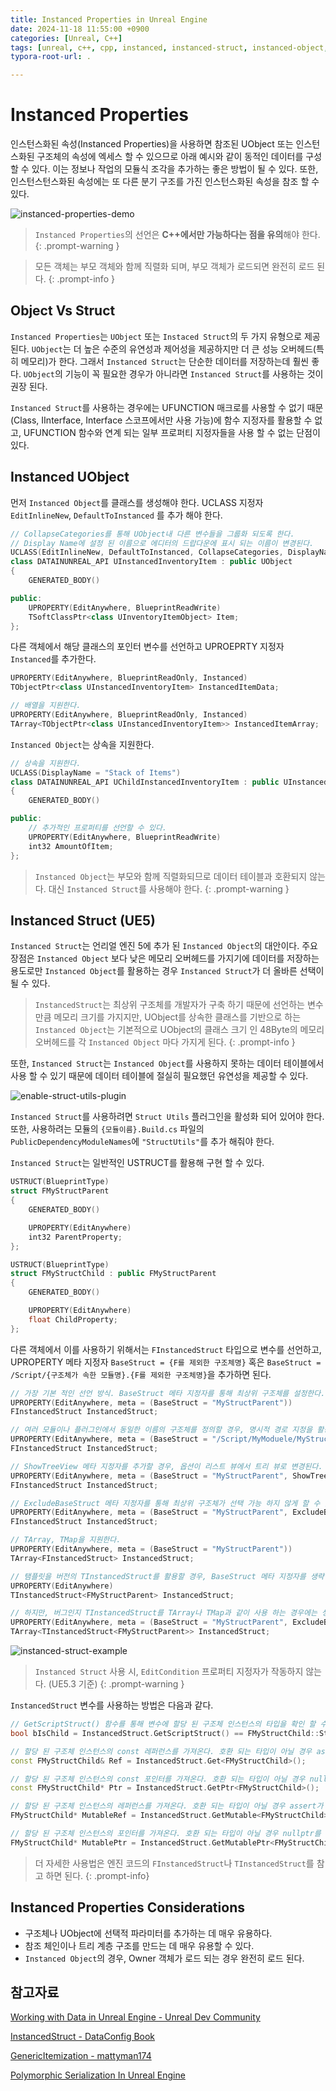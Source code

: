 ```yaml
---
title: Instanced Properties in Unreal Engine
date: 2024-11-18 11:55:00 +0900
categories: [Unreal, C++]
tags: [unreal, c++, cpp, instanced, instanced-struct, instanced-object, instanced-properties]
typora-root-url: .

---
```


# Instanced Properties

인스턴스화된 속성(Instanced Properties)을 사용하면 참조된 UObject 또는 인스턴스화된 구조체의 속성에 엑세스 할 수 있으므로 아래 예시와 같이 동적인 데이터를 구성 할 수 있다. 이는 정보나 작업의 모듈식 조각을 추가하는 좋은 방법이 될 수 있다. 또한, 인스턴스턴스화된 속성에는 또 다른 분기 구조를 가진 인스턴스화된 속성을 참조 할 수 있다.

![instanced-properties-demo](/../assets/img/2024-11-18-unreal-instanced-property/instanced-properties-demo.gif)

> `Instanced Properties`의 선언은 **C++에서만 가능하다는 점을 유의**해야 한다.
{: .prompt-warning }

> 모든 객체는 부모 객체와 함께 직렬화 되며, 부모 객체가 로드되면 완전히 로드 된다.
{: .prompt-info }



## Object Vs Struct

`Instanced Properties`는 `UObject` 또는 `Instaced Struct`의 두 가지 유형으로 제공된다. `UObject`는 더 높은 수준의 유연성과 제어성을 제공하지만 더 큰 성능 오버헤드(특히 메모리)가 한다. 그래서 `Instanced Struct`는 단순한 데이터를 저장하는데 훨씬 좋다. `UObject`의 기능이 꼭 필요한 경우가 아니라면 `Instanced Struct`를 사용하는 것이 권장 된다.

`Instanced Struct`를 사용하는 경우에는 UFUNCTION 매크로를 사용할 수 없기 때문(Class, IInterface, Interface 스코프에서만 사용 가능)에 함수 지정자를 활용할 수 없고, UFUNCTION 함수와 연계 되는 일부 프로퍼티 지정자들을 사용 할 수 없는 단점이 있다.



## Instanced UObject

먼저 `Instanced Object`를 클래스를 생성해야 한다.  UCLASS 지정자 `EditInlineNew`, `DefaultToInstanced` 를 추가 해야 한다.

```cpp
// CollapseCategories를 통해 UObject내 다른 변수들을 그룹화 되도록 한다.
// Display Name에 설정 된 이름으로 에디터의 드랍다운에 표시 되는 이름이 변경된다.
UCLASS(EditInlineNew, DefaultToInstanced, CollapseCategories, DisplayName = "Single Item")
class DATAINUNREAL_API UInstancedInventoryItem : public UObject
{
	GENERATED_BODY()

public:
	UPROPERTY(EditAnywhere, BlueprintReadWrite)
    TSoftClassPtr<class UInventoryItemObject> Item;
};
```

다른 객체에서 해당 클래스의 포인터 변수를 선언하고 UPROEPRTY 지정자 `Instanced`를 추가한다.

```cpp
UPROPERTY(EditAnywhere, BlueprintReadOnly, Instanced)
TObjectPtr<class UInstancedInventoryItem> InstancedItemData;

// 배열을 지원한다.
UPROPERTY(EditAnywhere, BlueprintReadOnly, Instanced)
TArray<TObjectPtr<class UInstancedInventoryItem>> InstancedItemArray;
```

`Instanced Object`는 상속을 지원한다. 

```cpp
// 상속을 지원한다.
UCLASS(DisplayName = "Stack of Items")
class DATAINUNREAL_API UChildInstancedInventoryItem : public UInstancedInventoryItem
{
	GENERATED_BODY()

public:
	// 추가적인 프로퍼티를 선언할 수 있다.
	UPROPERTY(EditAnywhere, BlueprintReadWrite)
    int32 AmountOfItem;
};
```

> `Instanced Object`는 부모와 함께 직렬화되므로 데이터 테이블과 호환되지 않는다. 대신 `Instanced Struct`를 사용해야 한다.
{: .prompt-warning }



## Instanced Struct (UE5)

`Instanced Struct`는 언리얼 엔진 5에 추가 된 `Instanced Object`의 대안이다. 주요 장점은 `Instanced Object` 보다 낮은 메모리 오버헤드를 가지기에 데이터를 저장하는 용도로만 `Instanced Object`를 활용하는 경우 `Instanced Struct`가 더 올바른 선택이 될 수 있다. 

> `InstancedStruct`는 최상위 구조체를 개발자가 구축 하기 때문에 선언하는 변수 만큼 메모리 크기를 가지지만, UObject를 상속한 클래스를 기반으로 하는 `Instanced Object`는 기본적으로 UObject의 클래스 크기 인 48Byte의 메모리 오버헤드를 각 `Instanced Object` 마다 가지게 된다.
{: .prompt-info }

또한, `Instanced Struct`는 `Instanced Object`를 사용하지 못하는 데이터 테이블에서 사용 할 수 있기 때문에 데이터 테이블에 절실히 필요했던 유연성을 제공할 수 있다.

![enable-struct-utils-plugin](/../assets/img/2024-11-18-unreal-instanced-struct/enable-struct-utils-plugin.png)

`Instanced Struct`를 사용하려면 `Struct Utils` 플러그인을 활성화 되어 있어야 한다. 또한, 사용하려는 모듈의 `{모듈이름}.Build.cs` 파일의 `PublicDependencyModuleNames`에 `"StructUtils"`를 추가 해줘야 한다.

`Instanced Struct`는 일반적인 USTRUCT를 활용해 구현 할 수 있다. 

```cpp
USTRUCT(BlueprintType)
struct FMyStructParent
{
	GENERATED_BODY()

	UPROPERTY(EditAnywhere)
	int32 ParentProperty;
};

USTRUCT(BlueprintType)
struct FMyStructChild : public FMyStructParent
{
	GENERATED_BODY()

	UPROPERTY(EditAnywhere)
	float ChildProperty;
};
```

다른 객체에서 이를 사용하기 위해서는 `FInstancedStruct` 타입으로 변수를 선언하고, UPROPERTY 메타 지정자 `BaseStruct = {F를 제외한 구조체명}` 혹은 `BaseStruct = /Script/{구조체가 속한 모듈명}.{F를 제외한 구조체명}`을 추가하면 된다.

```cpp
// 가장 기본 적인 선언 방식. BaseStruct 메타 지정자를 통해 최상위 구조체를 설정한다.
UPROPERTY(EditAnywhere, meta = (BaseStruct = "MyStructParent"))
FInstancedStruct InstancedStruct;

// 여러 모듈이나 플러그인에서 동일한 이름의 구조체를 정의할 경우, 명시적 경로 지정을 활용한다.
UPROPERTY(EditAnywhere, meta = (BaseStruct = "/Script/MyModuele/MyStructParent"))
FInstancedStruct InstancedStruct;

// ShowTreeView 메타 지정자를 추가할 경우, 옵션이 리스트 뷰에서 트리 뷰로 변경된다.
UPROPERTY(EditAnywhere, meta = (BaseStruct = "MyStructParent", ShowTreeView))
FInstancedStruct InstancedStruct;

// ExcludeBaseStruct 메타 지정자를 통해 최상위 구조체가 선택 가능 하지 않게 할 수 있다.
UPROPERTY(EditAnywhere, meta = (BaseStruct = "MyStructParent", ExcludeBaseStruct))
FInstancedStruct InstancedStruct;

// TArray, TMap을 지원한다.
UPROPERTY(EditAnywhere, meta = (BaseStruct = "MyStructParent"))
TArray<FInstancedStruct> InstancedStruct;

// 탬플릿을 버전의 TInstancedStruct를 활용할 경우, BaseStruct 메타 지정자를 생략 할 수 있다.
UPROPERTY(EditAnywhere)
TInstancedStruct<FMyStructParent> InstancedStruct;

// 하지만, 버그인지 TInstancedStruct를 TArray나 TMap과 같이 사용 하는 경우에는 생략이 지원되지 않는다. (UE5.3 기준)
UPROPERTY(EditAnywhere, meta = (BaseStruct = "MyStructParent", ExcludeBaseStruct))
TArray<TInstancedStruct<FMyStructParent>> InstancedStruct;
```

![instanced-struct-example](/../assets/img/2024-11-18-unreal-instanced-property/instanced-struct-example.png)

> `Instanced Struct` 사용 시, `EditCondition` 프로퍼티 지정자가 작동하지 않는다. (UE5.3 기준)
{: .prompt-warning }



`InstancedStruct` 변수를 사용하는 방법은 다음과 같다. 

```cpp
// GetScriptStruct() 함수를 통해 변수에 할당 된 구조체 인스턴스의 타입을 확인 할 수 있다.
bool bIsChild = InstancedStruct.GetScriptStruct() == FMyStructChild::StaticStruct())

// 할당 된 구조체 인스턴스의 const 레퍼런스를 가져온다. 호환 되는 타입이 아닐 경우 assert가 발생한다.
const FMyStructChild& Ref = InstancedStruct.Get<FMyStructChild>();

// 할당 된 구조체 인스턴스의 const 포인터를 가져온다. 호환 되는 타입이 아닐 경우 nullptr를 반환한다.
const FMyStructChild* Ptr = InstancedStruct.GetPtr<FMyStructChild>();

// 할당 된 구조체 인스턴스의 레퍼런스를 가져온다. 호환 되는 타입이 아닐 경우 assert가 발생한다.
FMyStructChild* MutableRef = InstancedStruct.GetMutable<FMyStructChild>();

// 할당 된 구조체 인스턴스의 포인터를 가져온다. 호환 되는 타입이 아닐 경우 nullptr를 반환한다.
FMyStructChild* MutablePtr = InstancedStruct.GetMutablePtr<FMyStructChild>();
```

> 더 자세한 사용법은 엔진 코드의 `FInstancedStruct`나 `TInstancedStruct`를 참고 하면 된다.
{: .prompt-info}



## Instanced Properties Considerations

- 구조체나 UObject에 선택적 파라미터를 추가하는 데 매우 유용하다.
- 참조 체인이나 트리 계층 구조를 만드는 데 매우 유용할 수 있다.
- `Instanced Object`의 경우, Owner 객체가 로드 되는 경우 완전히 로드 된다.



## 참고자료

[Working with Data in Unreal Engine - Unreal Dev Community](https://dev.epicgames.com/community/learning/tutorials/Gp9j/working-with-data-in-unreal-engine-data-tables-data-assets-uproperty-specifiers-and-more)

[InstancedStruct - DataConfig Book](https://slowburn.dev/dataconfig/Extra/InstancedStruct.html#instancedstruct)

[GenericItemization - mattyman174](https://github.com/mattyman174/GenericItemization#instanced-structs)

[Polymorphic Serialization In Unreal Engine](https://slowburn.dev/blog/polymorphic-serialization-in-unreal-engine/)

